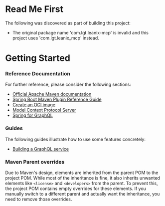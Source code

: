 # Read Me First
The following was discovered as part of building this project:

* The original package name 'com.lgt.leanix-mcp' is invalid and this project uses 'com.lgt.leanix_mcp' instead.

# Getting Started

### Reference Documentation
For further reference, please consider the following sections:

* [Official Apache Maven documentation](https://maven.apache.org/guides/index.html)
* [Spring Boot Maven Plugin Reference Guide](https://docs.spring.io/spring-boot/3.5.0/maven-plugin)
* [Create an OCI image](https://docs.spring.io/spring-boot/3.5.0/maven-plugin/build-image.html)
* [Model Context Protocol Server](https://docs.spring.io/spring-ai/reference/api/mcp/mcp-server-boot-starter-docs.html)
* [Spring for GraphQL](https://docs.spring.io/spring-boot/3.5.0/reference/web/spring-graphql.html)

### Guides
The following guides illustrate how to use some features concretely:

* [Building a GraphQL service](https://spring.io/guides/gs/graphql-server/)

### Maven Parent overrides

Due to Maven's design, elements are inherited from the parent POM to the project POM.
While most of the inheritance is fine, it also inherits unwanted elements like `<license>` and `<developers>` from the parent.
To prevent this, the project POM contains empty overrides for these elements.
If you manually switch to a different parent and actually want the inheritance, you need to remove those overrides.

